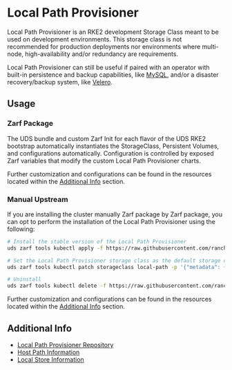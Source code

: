 # Local Path Provisioner

Local Path Provisioner is an RKE2 development Storage Class meant to be used on development environments. This storage class is not recommended for production deployments nor environments where multi-node, high-availability and/or redundancy are requirements.

Local Path Provisioner can still be useful if paired with an operator with built-in persistence and backup capabilities, like [MySQL](https://dev.mysql.com/doc/mysql-operator/en/mysql-operator-backups.html), and/or a disaster recovery/backup system, like [Velero](https://velero.io/docs/).

## Usage

### Zarf Package

The UDS bundle and custom Zarf Init for each flavor of the UDS RKE2 bootstrap automatically instantiates the StorageClass, Persistent Volumes, and configurations automatically. Configuration is controlled by exposed Zarf variables that modify the custom Local Path Provisioner charts.

Further customization and configurations can be found in the resources located within the [Additional Info](#additional-info) section.

### Manual Upstream

If you are installing the cluster manually Zarf package by Zarf package, you can opt to perform the installation of the Local Path Provisioner using the following:

```bash
# Install the stable version of the Local Path Provisioner
uds zarf tools kubectl apply -f https://raw.githubusercontent.com/rancher/local-path-provisioner/v0.0.26/deploy/local-path-storage.yaml

# Set the Local Path Provisioner storage class as the default storage class:
uds zarf tools kubectl patch storageclass local-path -p '{"metadata": {"annotations":{"storageclass.kubernetes.io/is-default-class":"true"}}}'

# Uninstall
uds zarf tools kubectl delete -f https://raw.githubusercontent.com/rancher/local-path-provisioner/v0.0.26/deploy/local-path-storage.yaml
```

Further customization and configurations can be found in the resources located within the [Additional Info](#additional-info) section.

## Additional Info

- [Local Path Provisioner Repository](https://github.com/rancher/local-path-provisioner)
- [Host Path Information](https://kubernetes.io/docs/concepts/storage/volumes/#hostpath)
- [Local Store Information](https://kubernetes.io/docs/concepts/storage/volumes/#local)
